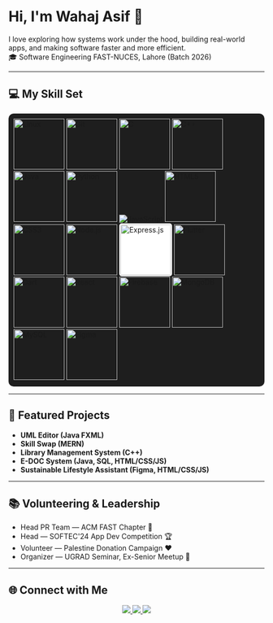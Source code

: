 <h1 align="left">Hi, I'm Wahaj Asif 👋</h1>

<p align="left">
I love exploring how systems work under the hood, building real-world apps, and making software faster and more efficient.<br>
🎓 Software Engineering FAST-NUCES, Lahore (Batch 2026)<br>
</p>

---

## 💻 My Skill Set

<p align="left" style="background-color: #1e1e1e; padding: 10px; border-radius: 10px;">
  <img src="https://cdn.jsdelivr.net/gh/devicons/devicon/icons/linux/linux-original.svg" width="100" alt="Linux"/>
  <img src="https://cdn.jsdelivr.net/gh/devicons/devicon/icons/git/git-original.svg" width="100" alt="Git"/>
  <img src="https://cdn.jsdelivr.net/gh/devicons/devicon/icons/c/c-original.svg" width="100" alt="C"/>
  <img src="https://cdn.jsdelivr.net/gh/devicons/devicon/icons/cplusplus/cplusplus-original.svg" width="100" alt="C++"/>
  <img src="https://cdn.jsdelivr.net/gh/devicons/devicon/icons/java/java-original.svg" width="100" alt="Java"/>
  <img src="https://cdn.jsdelivr.net/gh/devicons/devicon/icons/python/python-original.svg" width="100" alt="Python"/>
  <img src="https://cdn.jsdelivr.net/gh/devicons/devicon/icons/javascript/javascript-original.svg" hwidth="100" alt="JavaScript"/>
  <img src="https://cdn.jsdelivr.net/gh/devicons/devicon/icons/html5/html5-original.svg"width="100" alt="HTML5"/>
  <img src="https://cdn.jsdelivr.net/gh/devicons/devicon/icons/css3/css3-original.svg" width="100" alt="CSS3"/>
  <img src="https://cdn.jsdelivr.net/gh/devicons/devicon/icons/nodejs/nodejs-original.svg" width="100" alt="Node.js"/>
  <img src="https://upload.wikimedia.org/wikipedia/commons/6/64/Expressjs.png" width="100" alt="Express.js" style="background-color: white; padding: 2px; border-radius: 5px"/>
  <img src="https://cdn.jsdelivr.net/gh/devicons/devicon/icons/flutter/flutter-original.svg" width="100" alt="Flutter"/>
  <img src="https://cdn.jsdelivr.net/gh/devicons/devicon/icons/dart/dart-original.svg" width="100" alt="Dart"/>
  <img src="https://cdn.jsdelivr.net/gh/devicons/devicon/icons/react/react-original.svg" width="100" alt="React"/>
  <img src="https://cdn.jsdelivr.net/gh/devicons/devicon/icons/firebase/firebase-plain.svg" width="100" alt="Firebase"/>
  <img src="https://cdn.jsdelivr.net/gh/devicons/devicon/icons/mongodb/mongodb-original.svg" width="100" alt="MongoDB"/>
  <img src="https://cdn.jsdelivr.net/gh/devicons/devicon/icons/mysql/mysql-original.svg" width="100" alt="MySQL"/>
  <img src="https://cdn.jsdelivr.net/gh/devicons/devicon/icons/figma/figma-original.svg" width="100" alt="Figma"/>
</p>

---

## 📌 Featured Projects

- **UML Editor (Java FXML)**
- **Skill Swap (MERN)**
- **Library Management System (C++)**
- **E-DOC System (Java, SQL, HTML/CSS/JS)**
- **Sustainable Lifestyle Assistant (Figma, HTML/CSS/JS)**

---

## 📚 Volunteering & Leadership

- Head PR Team — ACM FAST Chapter 💼  
- Head — SOFTEC'24 App Dev Competition 🏆  
- Volunteer — Palestine Donation Campaign ❤️  
- Organizer — UGRAD Seminar, Ex-Senior Meetup 🎤  

---

## 🌐 Connect with Me

<p align="center">
  <a href="https://github.com/coderwahaj">
    <img src="https://img.shields.io/badge/GitHub-100000?style=for-the-badge&logo=github&logoColor=white"/>
  </a>
  <a href="https://www.linkedin.com/in/muhammad-wahaj-asif-7a9118254/">
    <img src="https://img.shields.io/badge/LinkedIn-0A66C2?style=for-the-badge&logo=linkedin&logoColor=white"/>
  </a>
  <a href="mailto:wahajasif488@gmail.com">
    <img src="https://img.shields.io/badge/Gmail-D14836?style=for-the-badge&logo=gmail&logoColor=white"/>
  </a>
</p>
